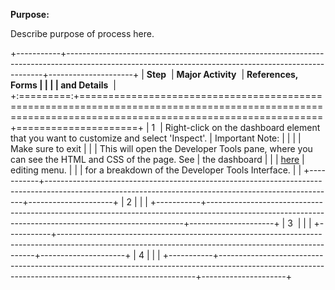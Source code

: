 **Purpose:**

Describe purpose of process here.

+-----------+------------------------------------------------------------------------------------------------------------------------------------------------------+---------------------+
| **Step**  | **Major Activity**                                                                                                                                   | **References, Forms |
|           |                                                                                                                                                      | and Details**       |
+:=========:+======================================================================================================================================================+=====================+
| 1         | Right-click on the dashboard element that you want to customize and select 'Inspect'.                                                                | Important Note:     |
|           |                                                                                                                                                      | Make sure to exit   |
|           | This will open the Developer Tools pane, where you can see the HTML and CSS of the page. See                                                         | the dashboard       |
|           | [here](https://pacificsalmonfoundation-my.sharepoint.com/:u:/g/personal/psalinasruiz_psf_ca/EauCkbHGowhPo1-v6t5YUsoBFlms6KnnZxsVE-2dDjqAHg?e=q13ah0) | editing menu.       |
|           | for a breakdown of the Developer Tools Interface.                                                                                                    |                     |
+-----------+------------------------------------------------------------------------------------------------------------------------------------------------------+---------------------+
| 2         |                                                                                                                                                      |                     |
+-----------+------------------------------------------------------------------------------------------------------------------------------------------------------+---------------------+
| 3         |                                                                                                                                                      |                     |
+-----------+------------------------------------------------------------------------------------------------------------------------------------------------------+---------------------+
| 4         |                                                                                                                                                      |                     |
+-----------+------------------------------------------------------------------------------------------------------------------------------------------------------+---------------------+
